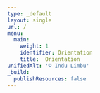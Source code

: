 ```yaml
---
type: _default
layout: single
url: /
menu:
  main:
    weight: 1
    identifier: Orientation
    title:  Orientation
unifiedAlt: '© Indu Limbu'
_build:
  publishResources: false
---
```

